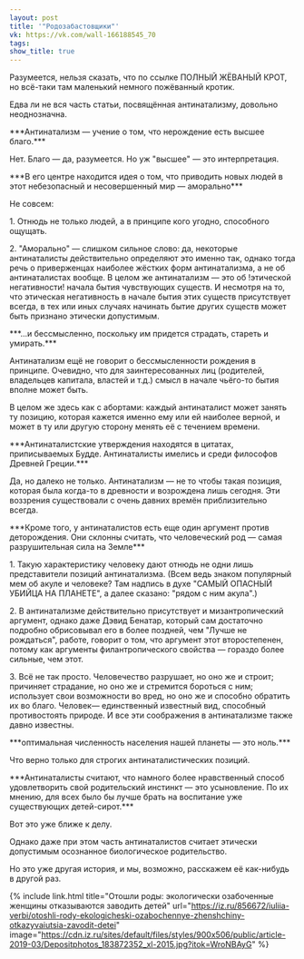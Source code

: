 ```yaml
---
layout: post
title: '"Родозабастовщики"'
vk: https://vk.com/wall-166188545_70
tags: 
show_title: true
---
```

Разумеется, нельзя сказать, что по ссылке ПОЛНЫЙ ЖЁВАНЫЙ КРОТ, но всё-таки там маленький немного пожёванный кротик. 

Едва ли не вся часть статьи, посвящённая антинатализму, довольно неоднозначна.

\*\*\*Антинатализм — учение о том, что нерождение есть высшее благо.\*\*\*

Нет. Благо — да, разумеется. Но уж "высшее" — это интерпретация.

\*\*\*В его центре находится идея о том, что приводить новых людей в этот небезопасный и несовершенный мир — аморально\*\*\*

Не совсем: 

1\. Отнюдь не только людей, а в принципе кого угодно, способного ощущать.

2\. "Аморально" — слишком сильное слово: да, некоторые антинаталисты действительно определяют это именно так, однако тогда речь о приверженцах наиболее жёстких форм антинатализма, а не об антинаталистах вообще. В целом же антинатализм — это об !этической негативности! начала бытия чувствующих существ. И несмотря на то, что этическая негативность в начале бытия этих существ присутствует всегда, в тех или иных случаях начинать бытие других существ может быть признано этически допустимым.

\*\*\*...и бессмысленно, поскольку им придется страдать, стареть и умирать.\*\*\*

Антинатализм ещё не говорит о бессмысленности рождения в принципе. Очевидно, что для заинтересованных лиц (родителей, владельцев капитала, властей и т.д.) смысл в начале чьёго-то бытия вполне может быть. 

В целом же здесь как с абортами: каждый антинаталист может занять ту позицию, которая кажется именно ему или ей наиболее верной, и может в ту или другую сторону менять её с течением времени.

\*\*\*Антинаталистские утверждения находятся в цитатах, приписываемых Будде. Антинаталисты имелись и среди философов Древней Греции.\*\*\*

Да, но далеко не только. Антинатализм — не то чтобы такая позиция, которая была когда-то в древности и возрождена лишь сегодня. Эти воззрения существовали с очень давних времён приблизительно всегда.

\*\*\*Кроме того, у антинаталистов есть еще один аргумент против деторождения. Они склонны считать, что человеческий род — самая разрушительная сила на Земле\*\*\*

1\. Такую характеристику человеку дают отнюдь не одни лишь представители позиций антинатализма. (Всем ведь знаком популярный мем об акуле и человеке? Там надпись в духе "САМЫЙ ОПАСНЫЙ УБИЙЦА НА ПЛАНЕТЕ", а далее сказано: "рядом с ним акула".) 

2\. В антинатализме действительно присутствует и мизантропический аргумент, однако даже Дэвид Бенатар, который сам достаточно подробно обрисовывал его в более поздней, чем "Лучше не рождаться", работе, говорит о том, что аргумент этот второстепенен, потому как аргументы филантропического свойства — гораздо более сильные, чем этот.

3\. Всё не так просто. Человечество разрушает, но оно же и строит; причиняет страдание, но оно же и стремится бороться с ним; использует свои возможности во вред, но оно же и способно обратить их во благо. Человек— единственный известный вид, способный противостоять природе. И все эти соображения в антинатализме также давно известны. 

\*\*\*оптимальная численность населения нашей планеты — это ноль.\*\*\*

Что верно только для строгих антинаталистических позиций.

\*\*\*Антинаталисты считают, что намного более нравственный способ удовлетворить свой родительский инстинкт — это усыновление. По их мнению, для всех было бы лучше брать на воспитание уже существующих детей-сирот.\*\*\*

Вот это уже ближе к делу. 

Однако даже при этом часть антинаталистов считает этически допустимым осознанное биологическое родительство. 

Но это уже другая история, и мы, возможно, расскажем её как-нибудь в другой раз.

{% include link.html title="Отошли роды: экологически озабоченные женщины отказываются заводить детей" url="https://iz.ru/856672/iuliia-verbi/otoshli-rody-ekologicheski-ozabochennye-zhenshchiny-otkazyvaiutsia-zavodit-detei" image="https://cdn.iz.ru/sites/default/files/styles/900x506/public/article-2019-03/Depositphotos_183872352_xl-2015.jpg?itok=WroNBAyG" %}
